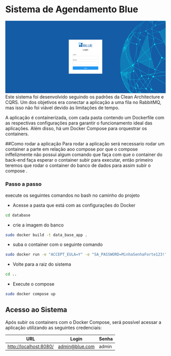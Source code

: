 # Sistema de Agendamento Blue

![alt text](docs/images/image.png)
Este sistema foi desenvolvido seguindo os padrões da Clean Architecture e CQRS. Um dos objetivos era conectar a aplicação a uma fila no RabbitMQ, mas isso não foi viável devido às limitações de tempo.

A aplicação é containerizada, com cada pasta contendo um Dockerfile com as respectivas configurações para garantir o funcionamento ideal das aplicações. Além disso, há um Docker Compose para orquestrar os containers.


##Como rodar a aplicação
Para rodar a aplicação será necessario rodar um container a parte em relação aoo  compose por que o compose inffelizmente
não possui algum comando que faça com que o container do back-end faça esperar o container subir para executar, então primeiro teremos
que rodar o container do banco de dados para assim subir o compose .

### Passo a passo
execute os seguintes comandos no bash no caminho do projeto 

- Acesse a pasta que está com as configurações do Docker
~~~bash
cd database
~~~
- crie a imagem do banco
~~~bash
sudo docker build -t data_base_app .
~~~
- suba o container com o seguinte comando
~~~bash
sudo docker run -e "ACCEPT_EULA=Y" -e "SA_PASSWORD=MinhaSenhaForte123!" -p 1433:1433  -d --name sql_db  data_base_app
~~~
- Volte para a raiz do sistema
~~~bash
cd ..
~~~
- Execute o compose 
~~~bash
sudo docker compose up
~~~
## Acesso ao Sistema

Após subir os containers com o Docker Compose, será possível acessar a aplicação utilizando as seguintes credenciais:

| URL                      | Login             | Senha |
|--------------------------|-------------------|-------|
| [http://localhost:8080/](http://localhost:8080/) | admin@blue.com | admin |
